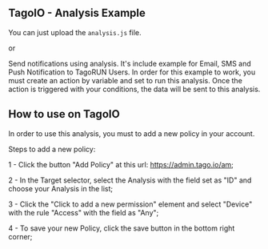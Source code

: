 ## TagoIO - Analysis Example

You can just upload the `analysis.js` file.

or

Send notifications using analysis. It's include example for Email, SMS and Push Notification to TagoRUN Users.
In order for this example to work, you must create an action by variable and set to run this analysis.
Once the action is triggered with your conditions, the data will be sent to this analysis.


## How to use on TagoIO

In order to use this analysis, you must to add a new policy in your account.<br>

Steps to add a new policy:

   1 - Click the button "Add Policy" at this url: https://admin.tago.io/am;

   2 - In the Target selector, select the Analysis with the field set as "ID" and choose your Analysis in the list;

   3 - Click the "Click to add a new permission" element and select "Device" with the rule "Access" with the field as "Any";

   4 - To save your new Policy, click the save button in the bottom right corner;<br>
